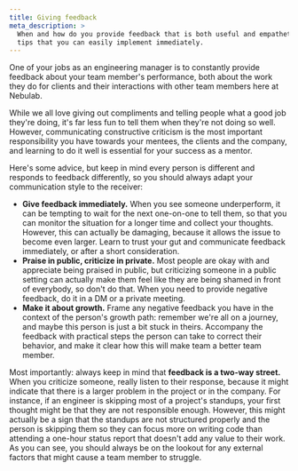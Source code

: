 ```yaml
---
title: Giving feedback
meta_description: >
  When and how do you provide feedback that is both useful and empathetic? Here are some actionable
  tips that you can easily implement immediately.
---
```


One of your jobs as an engineering manager is to constantly provide feedback about your team member's
performance, both about the work they do for clients and their interactions with other team members
here at Nebulab.

While we all love giving out compliments and telling people what a good job they're doing, it's far
less fun to tell them when they're not doing so well. However, communicating constructive criticism
is the most important responsibility you have towards your mentees, the clients and the company, and
learning to do it well is essential for your success as a mentor.

Here's some advice, but keep in mind every person is different and responds to feedback differently,
so you should always adapt your communication style to the receiver:

- **Give feedback immediately.** When you see someone underperform, it can be tempting to wait for
  the next one-on-one to tell them, so that you can monitor the situation for a longer time and
  collect your thoughts. However, this can actually be damaging, because it allows the issue to
  become even larger. Learn to trust your gut and communicate feedback immediately, or after a short
  consideration.
- **Praise in public, criticize in private.** Most people are okay with and appreciate being praised
  in public, but criticizing someone in a public setting can actually make them feel like they are
  being shamed in front of everybody, so don't do that. When you need to provide negative feedback,
  do it in a DM or a private meeting.
- **Make it about growth.** Frame any negative feedback you have in the context of the person's
  growth path: remember we're all on a journey, and maybe this person is just a bit stuck in theirs.
  Accompany the feedback with practical steps the person can take to correct their behavior, and
  make it clear how this will make team a better team member. 

Most importantly: always keep in mind that **feedback is a two-way street.** When you criticize
someone, really listen to their response, because it might indicate that there is a larger problem
in the project or in the company. For instance, if an engineer is skipping most of a project's
standups, your first thought might be that they are not responsible enough. However, this might
actually be a sign that the standups are not structured properly and the person is skipping them so
they can focus more on writing code than attending a one-hour status report that doesn't add any
value to their work. As you can see, you should always be on the lookout for any external factors
that might cause a team member to struggle. 

